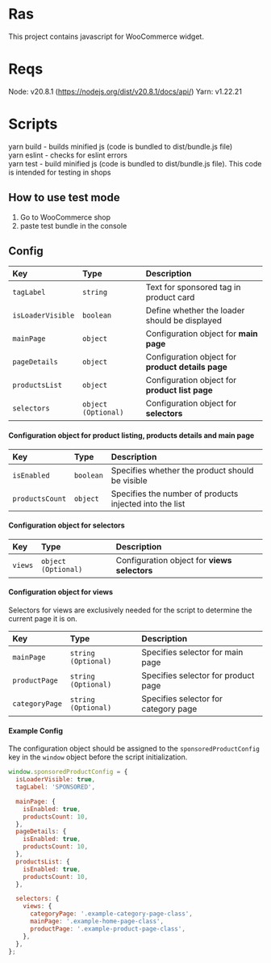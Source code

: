 # Ras

This project contains javascript for WooCommerce widget.

# Reqs

Node: v20.8.1 (https://nodejs.org/dist/v20.8.1/docs/api/)
Yarn: v1.22.21

# Scripts

yarn build - builds minified js (code is bundled to dist/bundle.js file) <br/>
yarn eslint - checks for eslint errors <br/>
yarn test - build minified js (code is bundled to dist/bundle.js file). This code is intended for testing in shops

## How to use test mode

1. Go to WooCommerce shop 
2. paste test bundle in the console

## Config

| Key | Type     | Description                |
| :-------- | :------- | :------------------------- |
| `tagLabel` | `string` | Text for sponsored tag in product card |
| `isLoaderVisible` | `boolean` | Define whether the loader should be displayed |
| `mainPage` | `object` | Configuration object for **main page** |
| `pageDetails` | `object` | Configuration object for **product details page**|
| `productsList` | `object` | Configuration object for **product list page** |
| `selectors` | `object (Optional)` | Configuration object for **selectors** |

#### Configuration object for product listing, products details and main page

| Key | Type     | Description                |
| :-------- | :------- | :------------------------- |
| `isEnabled` | `boolean` | Specifies whether the product should be visible |
| `productsCount` | `object` | Specifies the number of products injected into the list |

#### Configuration object for selectors

| Key | Type     | Description                |
| :-------- | :------- | :------------------------- |
| `views` | `object (Optional)` | Configuration object for **views selectors** |

#### Configuration object for views
Selectors for views are exclusively needed for the script to determine the current page it is on.

| Key | Type     | Description                |
| :-------- | :------- | :------------------------- |
| `mainPage` | `string (Optional)` | Specifies selector for main page  |
| `productPage` | `string (Optional)` | Specifies selector for product page  |
| `categoryPage` | `string (Optional)` | Specifies selector for category page  |

#### Example Config

The configuration object should be assigned to the `sponsoredProductConfig` key in the `window` object before the script initialization.

```js
window.sponsoredProductConfig = {
  isLoaderVisible: true,
  tagLabel: 'SPONSORED',

  mainPage: {
    isEnabled: true,
    productsCount: 10,
  },
  pageDetails: {
    isEnabled: true,
    productsCount: 10,
  },
  productsList: {
    isEnabled: true,
    productsCount: 10,
  },

  selectors: {
    views: {
      categoryPage: '.example-category-page-class',
      mainPage: '.example-home-page-class',
      productPage: '.example-product-page-class',
    },
  },
};

```
